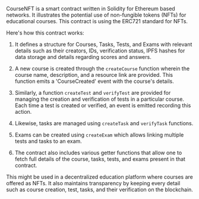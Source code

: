 CourseNFT is a smart contract written in Solidity for Ethereum based networks. It illustrates the potential use of non-fungible tokens (NFTs) for educational courses. This contract is using the ERC721 standard for NFTs.

Here's how this contract works:

1. It defines a structure for Courses, Tasks, Tests, and Exams with relevant details such as their creators, IDs, verification status, IPFS hashes for data storage and details regarding scores and answers.

2. A new course is created through the `createCourse` function wherein the course name, description, and a resource link are provided. This function emits a 'CourseCreated' event with the course's details.

3. Similarly, a function `createTest` and `verifyTest` are provided for managing the creation and verification of tests in a particular course. Each time a test is created or verified, an event is emitted recording this action.

4. Likewise, tasks are managed using `createTask` and `verifyTask` functions. 

5. Exams can be created using `createExam` which allows linking multiple tests and tasks to an exam.

6. The contract also includes various getter functions that allow one to fetch full details of the course, tasks, tests, and exams present in that contract.

This might be used in a decentralized education platform where courses are offered as NFTs. It also maintains transparency by keeping every detail such as course creation, test, tasks, and their verification on the blockchain.